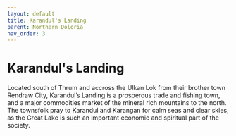 ```yaml
---
layout: default
title: Karandul's Landing
parent: Northern Doloria
nav_order: 3
---
```


# Karandul's Landing

Located south of Thrum and accross the Ulkan Lok from their brother town Rendraw City, Karandul’s Landing is a prosperous trade and fishing town, and a major commodities market of the mineral rich mountains to the north. The townsfolk pray to Karandul and Karangan for calm seas and clear skies, as the Great Lake is such an important economic and spiritual part of the society.